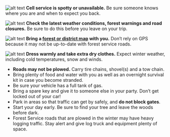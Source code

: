 ![alt text](/assets/img/cell-service-icon.svg "no cellular service") 
**Cell service is spotty or unavailable.** Be sure someone knows where you are and when to expect you back.

![alt text](/assets/img/weather-icon.svg "in-climate weather") **Check the latest weather conditions, forest warnings and road closures.** Be sure to do this before you leave on your trip.

![alt text](/assets/img/map-icon.svg "use a map") 
**Bring a [forest or district map](/christmas-trees/forests/arp/#tree-locations) with you.** Don’t rely on GPS because it may not be up-to-date with forest service roads. 

![alt text](/assets/img/winter-warm-icon.svg "wintry conditions") **Dress warmly and take extra dry clothes.**
Expect winter weather, including cold temperatures, snow and winds.


* **Roads may not be plowed.** Carry tire chains, shovel(s) and a tow chain. 
* Bring plenty of food and water with you as well as an overnight survival kit in case you become stranded.
* Be sure your vehicle has a full tank of gas.
* Bring a spare key and give it to someone else in your party. Don’t get locked out of your car!
* Park in areas so that traffic can get by safely, and **do not block gates**.
* Start your day early. Be sure to find your tree and leave the woods before dark.
* Forest Service roads that are plowed in the winter may have heavy logging traffic. Stay alert and give log truck and equipment plenty of space.
